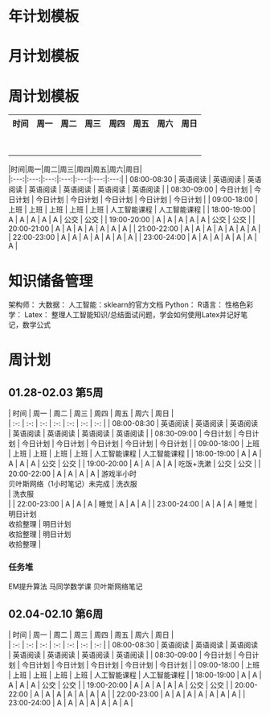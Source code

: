 # 年计划模板 #

# 月计划模板 #

# 周计划模板 #

<table>
<tr>
<th>时间</th>
<th>周一</th>
<th>周二</th>
<th>周三</th>
<th>周四</th>
<th>周五</th>
<th>周六</th>
<th>周日</th>
</tr>
<tr>
<td></td>
<td></td>
<td></td>
<td></td>
<td></td>
<td></td>
<td></td>
<td></td>
</tr>
</tr>
<tr>
<td></td>
<td></td>
<td></td>
<td></td>
<td></td>
<td></td>
<td></td>
<td></td>
</tr>
</tr>
<tr>
<td></td>
<td></td>
<td></td>
<td></td>
<td></td>
<td></td>
<td></td>
<td></td>
</tr>
</tr>
<tr>
<td></td>
<td></td>
<td></td>
<td></td>
<td></td>
<td></td>
<td></td>
<td></td>
</tr>
</tr>
<tr>
<td></td>
<td></td>
<td></td>
<td></td>
<td></td>
<td></td>
<td></td>
<td></td>
</tr>
</tr>
<tr>
<td></td>
<td></td>
<td></td>
<td></td>
<td></td>
<td></td>
<td></td>
<td></td>
</tr>
</tr>
<tr>
<td></td>
<td></td>
<td></td>
<td></td>
<td></td>
<td></td>
<td></td>
<td></td>
</tr>
</tr>
<tr>
<td></td>
<td></td>
<td></td>
<td></td>
<td></td>
<td></td>
<td></td>
<td></td>
</tr>
</table>

|时间|周一|周二|周三|周四|周五|周六|周日|  
|:---:|:---:|:---:|:---:|:---:|:---:|:---:|
| 08&#58;00-08&#58;30 | 英语阅读 | 英语阅读 | 英语阅读 | 英语阅读 | 英语阅读 | 英语阅读 | 英语阅读 |
| 08&#58;30-09&#58;00 | 今日计划 | 今日计划 | 今日计划 | 今日计划 | 今日计划 | 今日计划 | 今日计划 |
| 09&#58;00-18&#58;00 | 上班 | 上班 | 上班 | 上班 | 上班 | 人工智能课程 | 人工智能课程 |
| 18&#58;00-19&#58;00 | A | A | A | A | A | 公交 | 公交 |
| 19&#58;00-20&#58;00 | A | A | A | A | A | 公交 | 公交 |
| 20&#58;00-21&#58;00 | A | A | A | A | A | A | A |
| 21&#58;00-22&#58;00 | A | A | A | A | A | A | A |
| 22&#58;00-23&#58;00 | A | A | A | A | A | A | A |
| 23&#58;00-24&#58;00 | A | A | A | A | A | A | A |

# 知识储备管理 #

架构师：
大数据：
人工智能：sklearn的官方文档
Python：
R语言：
性格色彩学：
Latex： 整理人工智能知识/总结面试问题，学会如何使用Latex并记好笔记，数学公式



# 周计划 #

## 01.28-02.03 第5周 ##

| 时间 | 周一 | 周二 | 周三 | 周四 | 周五 | 周六 | 周日 |  
| :-: | :-: | :-: | :-: | :-: | :-: | :-: |
| 08&#58;00-08&#58;30 | 英语阅读 | 英语阅读 | 英语阅读 | 英语阅读 | 英语阅读 | 英语阅读 | 英语阅读 |
| 08&#58;30-09&#58;00 | 今日计划 | 今日计划 | 今日计划 | 今日计划 | 今日计划 | 今日计划 | 今日计划 |
| 09&#58;00-18&#58;00 | 上班 | 上班 | 上班 | 上班 | 上班 | 人工智能课程 | 人工智能课程 |
| 18&#58;00-19&#58;00 | A | A | A | A | A | 公交 | 公交 |
| 19&#58;00-20&#58;00 | A | A | A | A | 吃饭+洗漱 | 公交 | 公交 |
| 20&#58;00-22&#58;00 | A | A | A | A | 游戏半小时<br/>贝叶斯网络（1小时笔记）未完成 | 洗衣服<br/> | 洗衣服<br/> |
| 22&#58;00-23&#58;00 | A | A | A | 睡觉 | A | A | A |
| 23&#58;00-24&#58;00 | A | A | A | 睡觉 | 明日计划<br/>收拾整理 | 明日计划<br/>收拾整理 | 明日计划<br/>收拾整理 |

### 任务堆 ###

EM提升算法
马同学数学课
贝叶斯网络笔记



## 02.04-02.10 第6周 ##

| 时间 | 周一 | 周二 | 周三 | 周四 | 周五 | 周六 | 周日 |  
| :-: | :-: | :-: | :-: | :-: | :-: | :-: |
| 08&#58;00-08&#58;30 | 英语阅读 | 英语阅读 | 英语阅读 | 英语阅读 | 英语阅读 | 英语阅读 | 英语阅读 |
| 08&#58;30-09&#58;00 | 今日计划 | 今日计划 | 今日计划 | 今日计划 | 今日计划 | 今日计划 | 今日计划 |
| 09&#58;00-18&#58;00 | 上班 | 上班 | 上班 | 上班 | 上班 | 人工智能课程 | 人工智能课程 |
| 18&#58;00-19&#58;00 | A | A | A | A | A | 公交 | 公交 |
| 19&#58;00-20&#58;00 | A | A | A | A | A | 公交 | 公交 |
| 20&#58;00-22&#58;00 | A | A | A | A | A | A | A |
| 22&#58;00-23&#58;00 | A | A | A | A | A | A | A |
| 23&#58;00-24&#58;00 | A | A | A | A | A | A | A |




